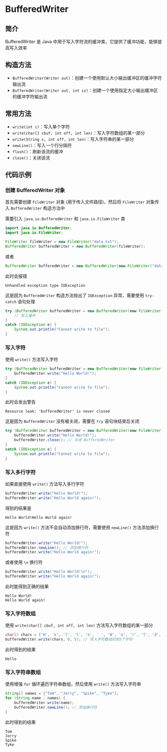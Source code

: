 # BufferedWriter

## 简介

BufferedWriter 是 Java 中用于写入字符流的缓冲类，它提供了缓冲功能，能够提高写入效率

## 构造方法

- `BufferedWriter(Writer out)`：创建一个使用默认大小输出缓冲区的缓冲字符输出流
- `BufferedWriter(Writer out, int sz)`：创建一个使用指定大小输出缓冲区的缓冲字符输出流

## 常用方法

- `write(int c)`：写入单个字符
- `write(char[] cbuf, int off, int len)`：写入字符数组的某一部分
- `write(String s, int off, int len)`：写入字符串的某一部分
- `newLine()`：写入一个行分隔符
- `flush()`：刷新该流的缓冲
- `close()`：关闭该流

## 代码示例

### 创建 BufferedWriter 对象

首先需要创建 `FileWriter` 对象 (用于传入文件路径)，然后将 `FileWriter` 对象传入 `BufferedWriter` 构造方法中

需要引入 `java.io.BufferedWriter` 和 `java.io.FileWriter` 类

```java
import java.io.BufferedWriter;
import java.io.FileWriter;
```

```java
FileWriter fileWriter = new FileWriter("data.txt");
BufferedWriter bufferedWriter = new BufferedWriter(fileWriter);
```

或者

```java
BufferedWriter bufferedWriter = new BufferedWriter(new FileWriter("data.txt"));
```

此时会报错

```
Unhandled exception type IOException
```

这是因为 `BufferedWriter` 构造方法抛出了 `IOException` 异常，需要使用 `try-catch` 语句处理

```java
try (BufferedWriter bufferedWriter = new BufferedWriter(new FileWriter("data.txt"))) {
    // 写入操作
}
catch (IOException e) {
    System.out.println("Cannot write to file");
}
```

### 写入字符
使用 `write()` 方法写入字符

```java
try (BufferedWriter bufferedWriter = new BufferedWriter(new FileWriter("data.txt"))) {
    bufferedWriter.write("Hello World!");
}
catch (IOException e) {
    System.out.println("Cannot write to file");
}
```

此时会发出警告

```
Resource leak: 'bufferedWriter' is never closed
```

这是因为 `BufferedWriter` 没有被关闭，需要在 `try` 语句块结束后关闭

```java
try (BufferedWriter bufferedWriter = new BufferedWriter(new FileWriter("data.txt"))) {
    bufferedWriter.write("Hello World!");
    bufferedWriter.close(); // 关闭 BufferedWriter
}
catch (IOException e) {
    System.out.println("Cannot write to file");
}
```

### 写入多行字符

如果直接使用 `write()` 方法写入多行字符

```java
bufferedWriter.write("Hello World!");
bufferedWriter.write("Hello World again!");
```

得到的结果是

```
Hello World!Hello World again!
```

这是因为 `write()` 方法不会自动添加换行符，需要使用 `newLine()` 方法添加换行符

```java
bufferedWriter.write("Hello World!");
bufferedWriter.newLine(); // 添加换行符
bufferedWriter.write("Hello World again!");
```

或者使用 `\n` 换行符

```java
bufferedWriter.write("Hello World!\n");
bufferedWriter.write("Hello World again!");
```

此时能得到正确的结果

```
Hello World!
Hello World again!
```

### 写入字符数组

使用 `write(char[] cbuf, int off, int len)` 方法写入字符数组的某一部分

```java
char[] chars = {'H', 'e', 'l', 'l', 'o', ' ', 'W', 'o', 'r', 'l', 'd', '!'};
bufferedWriter.write(chars, 0, 5); // 写入字符数组的前5个字符
```

此时得到的结果

```
Hello
```

### 写入字符串数组

使用增强 `for` 循环遍历字符串数组，然后使用 `write()` 方法写入字符串

```java
String[] names = {"Tom", "Jerry", "Spike", "Tyke"};
for (String name : names) {
    bufferedWriter.write(name);
    bufferedWriter.newLine(); // 添加换行符
}
```

此时得到的结果

```
Tom
Jerry
Spike
Tyke
```